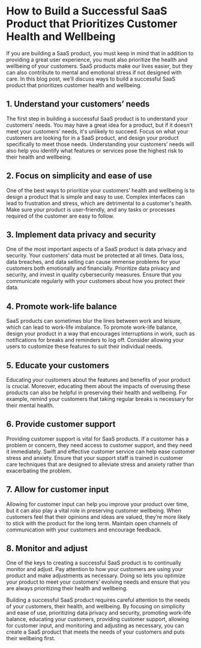 # How to Build a Successful SaaS Product that Prioritizes Customer Health and Wellbeing

If you are building a SaaS product, you must keep in mind that in addition to providing a great user experience, you must also prioritize the health and wellbeing of your customers. SaaS products make our lives easier, but they can also contribute to mental and emotional stress if not designed with care. In this blog post, we’ll discuss ways to build a successful SaaS product that prioritizes customer health and wellbeing.

## 1. Understand your customers’ needs

The first step in building a successful SaaS product is to understand your customers’ needs. You may have a great idea for a product, but if it doesn’t meet your customers’ needs, it's unlikely to succeed. Focus on what your customers are looking for in a SaaS product, and design your product specifically to meet those needs. Understanding your customers’ needs will also help you identify what features or services pose the highest risk to their health and wellbeing.

## 2. Focus on simplicity and ease of use

One of the best ways to prioritize your customers’ health and wellbeing is to design a product that is simple and easy to use. Complex interfaces can lead to frustration and stress, which are detrimental to a customer's health. Make sure your product is user-friendly, and any tasks or processes required of the customer are easy to follow.

## 3. Implement data privacy and security

One of the most important aspects of a SaaS product is data privacy and security. Your customers’ data must be protected at all times. Data loss, data breaches, and data selling can cause immense problems for your customers both emotionally and financially. Prioritize data privacy and security, and invest in quality cybersecurity measures. Ensure that you communicate regularly with your customers about how you protect their data.

## 4. Promote work-life balance

SaaS products can sometimes blur the lines between work and leisure, which can lead to work-life imbalance. To promote work-life balance, design your product in a way that encourages interruptions in work, such as notifications for breaks and reminders to log off. Consider allowing your users to customize these features to suit their individual needs.

## 5. Educate your customers

Educating your customers about the features and benefits of your product is crucial. Moreover, educating them about the impacts of overusing these products can also be helpful in preserving their health and wellbeing. For example, remind your customers that taking regular breaks is necessary for their mental health.

## 6. Provide customer support

Providing customer support is vital for SaaS products. If a customer has a problem or concern, they need access to customer support, and they need it immediately. Swift and effective customer service can help ease customer stress and anxiety. Ensure that your support staff is trained in customer care techniques that are designed to alleviate stress and anxiety rather than exacerbating the problem.

## 7. Allow for customer input

Allowing for customer input can help you improve your product over time, but it can also play a vital role in preserving customer wellbeing. When customers feel that their opinions and ideas are valued, they’re more likely to stick with the product for the long term. Maintain open channels of communication with your customers and encourage feedback. 

## 8. Monitor and adjust

One of the keys to creating a successful SaaS product is to continually monitor and adjust. Pay attention to how your customers are using your product and make adjustments as necessary. Doing so lets you optimize your product to meet your customers’ evolving needs and ensure that you are always prioritizing their health and wellbeing.

Building a successful SaaS product requires careful attention to the needs of your customers, their health, and wellbeing. By focusing on simplicity and ease of use, prioritizing data privacy and security, promoting work-life balance, educating your customers, providing customer support, allowing for customer input, and monitoring and adjusting as necessary, you can create a SaaS product that meets the needs of your customers and puts their wellbeing first.